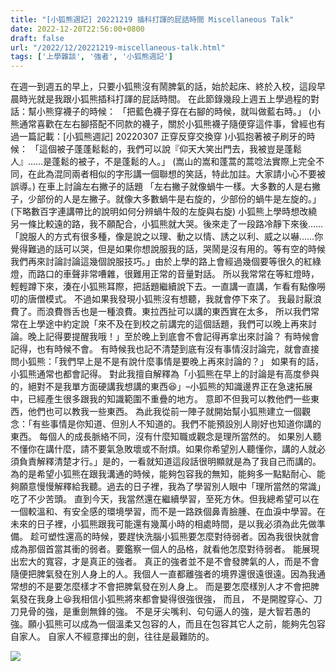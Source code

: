 ```yaml
---
title: "[小狐熊週記] 20221219 插科打諢的屁話時間 Miscellaneous Talk"
date: 2022-12-20T22:56:00+0800
draft: false
url: "/2022/12/20221219-miscellaneous-talk.html"
tags: ['上學雜談', '強者', '小狐熊週記']
---
```


在週一到週五的早上，只要小狐熊沒有鬧脾氣的話，始於起床、終於入校，這段早晨時光就是我跟小狐熊插科打諢的屁話時間。
在此節錄幾段上週五上學過程的對話：幫小熊穿襪子的時候：
「把藍色襪子穿在右腳的時候，就叫做藍右時。」
(小熊通常喜歡在左右腳搭配不同款的襪子，關於小狐熊襪子隨便穿這件事，曾經也有過一篇記載：[小狐熊週記] 20220307 正穿反穿交換穿 )小狐抱著被子刷牙的時候：
「這個被子蓬蓬鬆鬆的，我們可以說『仰天大笑出門去，我被豈是蓬鬆人』……是蓬鬆的被子，不是蓬鬆的人。」
(嵩山的嵩和蓬蒿的蒿唸法實際上完全不同，在此為混同兩者相似的字形講一個聯想的笑話，特此加註。大家請小心不要被誤導。)
在車上討論左右撇子的話題
「左右撇子就像蝸牛一樣。大多數的人是右撇子，少部份的人是左撇子。就像大多數蝸牛是右旋的，少部份的蝸牛是左旋的。」(下略數百字連講帶比的說明如何分辨蝸牛殼的左旋與右旋)
小狐熊上學時想改繞另一條比較遠的路，我不願配合，小狐熊就大哭。後來走了一段路冷靜下來後……
「說服人的方式有很多種，像是說之以理、動之以情、誘之以利、威之以嚇……你覺得難過的話可以哭，但是如果你想說服我的話，哭鬧是沒有用的。等有空的時候我們再來討論討論這幾個說服技巧。」由於上學的路上會經過幾個要等很久的紅綠燈，而路口的車聲非常嘈雜，很難用正常的音量對話。
所以我常常在等紅燈時，輕輕蹲下來，湊在小狐熊耳際，把話題繼續說下去。一直講一直講，乍看有點像嘮叨的唐僧模式。
不過如果我發現小狐熊沒有想聽，我就會停下來了。
我最討厭浪費了。而浪費唇舌也是一種浪費。東拉西扯可以講的東西實在太多，
所以我們常常在上學途中約定說「來不及在到校之前講完的這個話題，我們可以晚上再來討論。晚上記得要提醒我哦！」至於晚上到底會不會記得再拿出來討論？
有時候會記得，也有時候不會。
有時候我也記不清楚到底有沒有事情沒討論完，就會直接問小狐熊：「我們早上是不是有說什麼事情是要晚上再來討論的？」
如果有的話，小狐熊通常也都會記得。
對此我擅自解釋為「小狐熊在早上的討論是有高度參與的，絕對不是我單方面硬講我想講的東西😆」–小狐熊的知識邊界正在急速拓展中，已經產生很多跟我的知識範圍不重疊的地方。
意即不但我可以教他們一些東西，他們也可以教我一些東西。
為此我從前一陣子就開始幫小狐熊建立一個觀念：「有些事情是你知道、但別人不知道的。我們不能預設別人剛好也知道你講的東西。
每個人的成長脈絡不同，沒有什麼知職或觀念是理所當然的。
如果別人聽不懂你在講什麼，請不要氣急敗壞或不耐煩。如果你希望別人聽懂你，講的人就必須負責解釋清楚才行。」是的，一看就知道這段話很明顯就是為了我自己而講的。
為的是希望小狐熊在跟我溝通的時候，能夠包容我的無知，能夠多一點點耐心、能夠願意慢慢解釋給我聽。過去的日子裡，我為了學習別人眼中「理所當然的常識」吃了不少苦頭。
直到今天，我當然還在繼續學習，至死方休。但我總希望可以在一個較溫和、有安全感的環境學習，而不是一路跌個鼻青臉腫、在血淚中學習。在未來的日子裡，小狐熊跟我可能還有幾萬小時的相處時間，是以我必須為此先做準備。
趁可塑性還高的時候，要趕快洗腦小狐熊要怎麼對待弱者。因為我很快就會成為那個首當其衝的弱者。要鑑察一個人的品格，就看他怎麼對待弱者。
能展現出宏大的寬容，才是真正的強者。
真正的強者並不是不會發脾氣的人，而是不會隨便把脾氣發在別人身上的人。我個人一直都離強者的境界還很遠很遠。因為我通常想的不是要怎麼樣才不會把脾氣發在別人身上。
而是要怎麼樣別人才不會把脾氣發在我身上😆我相信小狐熊將來都會變得很強很強，
而且，
不是開膛穿心、刀刀見骨的強，是重劍無鋒的強。
不是牙尖嘴利、句句逼人的強，是大智若愚的強。願小狐熊可以成為一個溫柔又包容的人，而且在包容其它人之前，能夠先包容自家人。
自家人不經意揮出的劍，往往是最難防的。 




![](https://blogger.googleusercontent.com/img/b/R29vZ2xl/AVvXsEhVO69jbL6-z1ucQHkUJgLjvze3AD2rcsiFAAXgdbj4ZzLfTiz5pV8XuQmxw3zusWxZTJ097EIJkD3i2qG0OpCmQ_cR9M0y1VrcvChSqLspvW39DGNhRqIbmX4h7oqKGOIo2xAfov3-EOmzsHfRqHiWv8i3Z6UPHuMAWohXGnXK8haMlbN5TnWg7o_i/s320/PXL_20221217_063005074.jpg)





